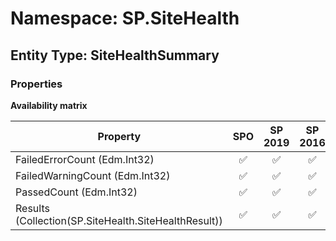 # Namespace: SP.SiteHealth

## Entity Type: SiteHealthSummary

### Properties

**Availability matrix**

Property | SPO | SP 2019 | SP 2016 | SP 2013
----------|:---:|:-------:|:-------:|:-------
FailedErrorCount (Edm.Int32) | ✅ | ✅ | ✅ | ✅
FailedWarningCount (Edm.Int32) | ✅ | ✅ | ✅ | ✅
PassedCount (Edm.Int32) | ✅ | ✅ | ✅ | ✅
Results (Collection(SP.SiteHealth.SiteHealthResult)) | ✅ | ✅ | ✅ | ✅
